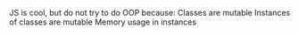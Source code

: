 JS is cool, 
but do not try to do OOP
because:
Classes are mutable
Instances of classes are mutable
Memory usage in instances
